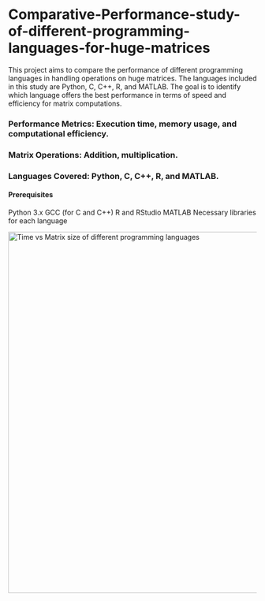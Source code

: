 # Comparative-Performance-study-of-different-programming-languages-for-huge-matrices

This project aims to compare the performance of different programming languages in handling operations on huge matrices. The languages included in this study are Python, C, C++, R, and MATLAB. The goal is to identify which language offers the best performance in terms of speed and efficiency for matrix computations.

### Performance Metrics: Execution time, memory usage, and computational efficiency.
### Matrix Operations: Addition, multiplication.
### Languages Covered: Python, C, C++, R, and MATLAB.

#### Prerequisites
Python 3.x
GCC (for C and C++)
R and RStudio
MATLAB
Necessary libraries for each language 



<img width="733" alt="Time vs Matrix size of different programming languages" src="https://github.com/varadagupta20/Comparative-Performance-study-of-different-programming-languages-for-huge-matrices/assets/143926527/f5b8b565-c385-4a3f-bf1c-3977e1a0277b">
